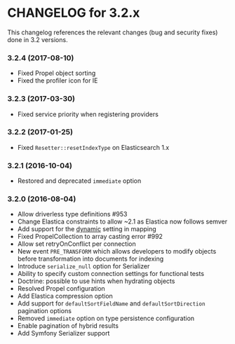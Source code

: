 CHANGELOG for 3.2.x
===================

This changelog references the relevant changes (bug and security fixes) done
in 3.2 versions.

### 3.2.4 (2017-08-10)

* Fixed Propel object sorting
* Fixed the profiler icon for IE

### 3.2.3 (2017-03-30)

* Fixed service priority when registering providers

### 3.2.2 (2017-01-25)

* Fixed `Resetter::resetIndexType` on Elasticsearch 1.x

### 3.2.1 (2016-10-04)

* Restored and deprecated `immediate` option

### 3.2.0 (2016-08-04)

* Allow driverless type definitions #953
* Change Elastica constraints to allow ~2.1 as Elastica now follows semver
* Add support for the [dynamic](https://www.elastic.co/guide/en/elasticsearch/reference/current/dynamic.html) setting in mapping
* Fixed PropelCollection to array casting error #992
* Allow set retryOnConflict per connection
* New event `PRE_TRANSFORM` which allows developers to modify objects before
transformation into documents for indexing
* Introduce `serialize_null` option for Serializer
* Ability to specify custom connection settings for functional tests
* Doctrine: possible to use hints when hydrating objects
* Resolved Propel configuration
* Add Elastica compression option
* Add support for `defaultSortFieldName` and `defaultSortDirection` pagination options
* Removed `immediate` option on type persistence configuration
* Enable pagination of hybrid results
* Add Symfony Serializer support
